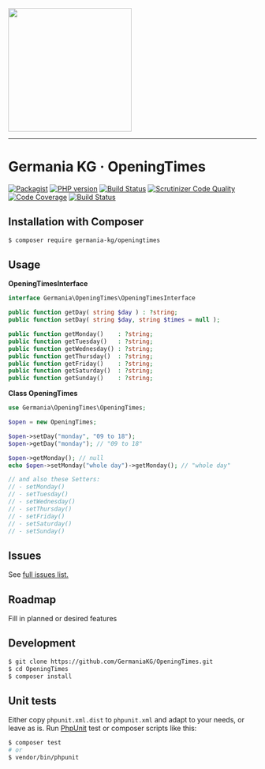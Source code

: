 <img src="https://static.germania-kg.com/logos/ga-logo-2016-web.svgz" width="250px">

------



# Germania KG · OpeningTimes

[![Packagist](https://img.shields.io/packagist/v/germania-kg/openingtimes.svg?style=flat)](https://packagist.org/packages/germania-kg/openingtimes)
[![PHP version](https://img.shields.io/packagist/php-v/germania-kg/openingtimes.svg)](https://packagist.org/packages/germania-kg/openingtimes)
[![Build Status](https://img.shields.io/travis/GermaniaKG/OpeningTimes.svg?label=Travis%20CI)](https://travis-ci.org/GermaniaKG/OpeningTimes)
[![Scrutinizer Code Quality](https://scrutinizer-ci.com/g/GermaniaKG/OpeningTimes/badges/quality-score.png?b=master)](https://scrutinizer-ci.com/g/GermaniaKG/OpeningTimes/?branch=master)
[![Code Coverage](https://scrutinizer-ci.com/g/GermaniaKG/OpeningTimes/badges/coverage.png?b=master)](https://scrutinizer-ci.com/g/GermaniaKG/OpeningTimes/?branch=master)
[![Build Status](https://scrutinizer-ci.com/g/GermaniaKG/OpeningTimes/badges/build.png?b=master)](https://scrutinizer-ci.com/g/GermaniaKG/OpeningTimes/build-status/master)



## Installation with Composer

```bash
$ composer require germania-kg/openingtimes
```



## Usage

**OpeningTimesInterface**

```php
interface Germania\OpeningTimes\OpeningTimesInterface

public function getDay( string $day ) : ?string;
public function setDay( string $day, string $times = null );

public function getMonday()    : ?string;
public function getTuesday()   : ?string;
public function getWednesday() : ?string;
public function getThursday()  : ?string;
public function getFriday()    : ?string;
public function getSaturday()  : ?string;
public function getSunday()    : ?string;  
```

**Class OpeningTimes**

```php
use Germania\OpeningTimes\OpeningTimes;

$open = new OpeningTimes;

$open->setDay("monday", "09 to 18");
$open->getDay("monday"); // "09 to 18"

$open->getMonday(); // null
echo $open->setMonday("whole day")->getMonday(); // "whole day"

// and also these Setters:
// - setMonday()
// - setTuesday()
// - setWednesday()
// - setThursday()
// - setFriday()
// - setSaturday()
// - setSunday()
```



## Issues

See [full issues list.][i0]

[i0]: https://github.com/GermaniaKG/OpeningTimes/issues



## Roadmap

Fill in planned or desired features



## Development

```bash
$ git clone https://github.com/GermaniaKG/OpeningTimes.git
$ cd OpeningTimes
$ composer install
```



## Unit tests

Either copy `phpunit.xml.dist` to `phpunit.xml` and adapt to your needs, or leave as is. Run [PhpUnit](https://phpunit.de/) test or composer scripts like this:

```bash
$ composer test
# or
$ vendor/bin/phpunit
```